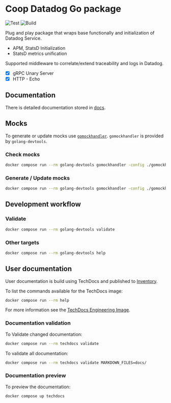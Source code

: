 # Coop Datadog Go package

![Test](https://github.com/coopnorge/go-datadog-lib/actions/workflows/test.yml/badge.svg)
![Build](https://github.com/coopnorge/go-datadog-lib/actions/workflows/build.yml/badge.svg)

Plug and play package that wraps base functionally and initialization of
Datadog Service.

- APM, StatsD Initialization
- StatsD metrics unification

Supported middleware to correlate/extend traceability and logs in Datadog.

- [X] gRPC Unary Server
- [X] HTTP - Echo

## Documentation

There is detailed documentation stored in [docs](docs/).

## Mocks

To generate or update mocks use
[`gomockhandler`](github.com/sanposhiho/gomockhandler). `gomockhandler` is
provided by `golang-devtools`.

### Check mocks

```bash
docker compose run --rm golang-devtools gomockhandler -config ./gomockhandler.json check
```

### Generate / Update mocks

```bash
docker compose run --rm golang-devtools gomockhandler -config ./gomockhandler.json mockgen
```

## Development workflow

### Validate

```bash
docker compose run --rm golang-devtools validate
```

### Other targets

```bash
docker compose run --rm golang-devtools help
```

## User documentation

User documentation is build using TechDocs and published to
[Inventory](https://inventory.internal.coop/docs/default/component/go-datadog-lib).

To list the commands available for the TechDocs image:

```sh
docker compose run --rm help
```

For more information see the [TechDocs Engineering
Image](https://github.com/coopnorge/engineering-docker-images/tree/main/images/techdocs).

### Documentation validation

To Validate changed documentation:

```sh
docker compose run --rm techdocs validate
```

To validate all documentation:

```sh
docker compose run --rm techdocs validate MARKDOWN_FILES=docs/
```

### Documentation preview

To preview the documentation:

```sh
docker compose up techdocs
```
